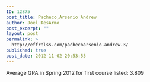 ```yaml
---
ID: 12875
post_title: Pacheco,Arsenio Andrew
author: Joel DesArmo
post_excerpt: ""
layout: post
permalink: >
  http://effrtlss.com/pachecoarsenio-andrew-3/
published: true
post_date: 2012-11-02 20:53:55
---
```

<p>Average GPA in Spring 2012 for first course listed: 3.809</p>